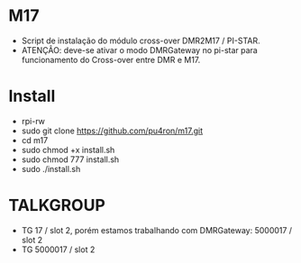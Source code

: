 # M17
* Script de instalação do módulo cross-over DMR2M17 / PI-STAR.
* ATENÇÂO: deve-se ativar o modo DMRGateway no pi-star para funcionamento do Cross-over entre DMR e M17.

# Install

* rpi-rw
* sudo git clone https://github.com/pu4ron/m17.git
* cd m17
* sudo chmod +x install.sh
* sudo chmod 777 install.sh
* sudo ./install.sh

# TALKGROUP

* TG 17 / slot 2, porém estamos trabalhando com DMRGateway: 5000017 / slot 2
* TG 5000017 / slot 2
